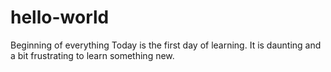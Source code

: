 # hello-world
Beginning of everything
Today is the first day of learning. It is daunting and a bit frustrating to learn something new.
